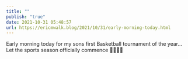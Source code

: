 ```yaml
---
title: ""
publish: "true"
date: 2021-10-31 05:48:57
url: https://ericmwalk.blog/2021/10/31/early-morning-today.html
---
```


Early morning today for my sons first Basketball tournament of the year… Let the sports season officially commence 🏀🏒👯‍♀️